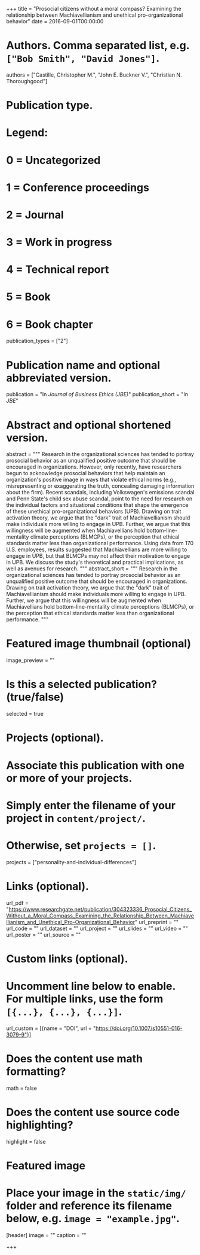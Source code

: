 +++
title = "Prosocial citizens without a moral compass? Examining the relationship between Machiavellianism and unethical pro-organizational behavior"
date = 2016-09-01T00:00:00

# Authors. Comma separated list, e.g. `["Bob Smith", "David Jones"]`.
authors = ["Castille, Christopher M.", "John E. Buckner V.", "Christian N. Thoroughgood"]

# Publication type.
# Legend:
# 0 = Uncategorized
# 1 = Conference proceedings
# 2 = Journal
# 3 = Work in progress
# 4 = Technical report
# 5 = Book
# 6 = Book chapter
publication_types = ["2"]

# Publication name and optional abbreviated version.
publication = "In *Journal of Business Ethics (JBE)*"
publication_short = "In *JBE*"

# Abstract and optional shortened version.
abstract = """
Research in the organizational sciences has tended to portray prosocial behavior as an unqualified positive outcome that should be encouraged in organizations. However, only recently, have researchers begun to acknowledge prosocial behaviors that help maintain an organization's positive image in ways that violate ethical norms (e.g., misrepresenting or exaggerating the truth, concealing damaging information about the firm). Recent scandals, including Volkswagen's emissions scandal and Penn State's child sex abuse scandal, point to the need for research on the individual factors and situational conditions that shape the emergence of these unethical pro-organizational behaviors (UPB). Drawing on trait activation theory, we argue that the "dark" trait of Machiavellianism should make individuals more willing to engage in UPB. Further, we argue that this willingness will be augmented when Machiavellians hold bottom-line-mentality climate perceptions (BLMCPs), or the perception that ethical standards matter less than organizational performance. Using data from 170 U.S. employees, results suggested that Machiavellians are more willing to engage in UPB, but that BLMCPs may not affect their motivation to engage in UPB. We discuss the study's theoretical and practical implications, as well as avenues for research.
"""
abstract_short = """
Research in the organizational sciences has tended to portray prosocial behavior as an unqualified positive outcome that should be encouraged in organizations. Drawing on trait activation theory, we argue that the "dark" trait of Machiavellianism should make individuals more willing to engage in UPB. Further, we argue that this willingness will be augmented when Machiavellians hold bottom-line-mentality climate perceptions (BLMCPs), or the perception that ethical standards matter less than organizational performance.
"""

# Featured image thumbnail (optional)
image_preview = ""

# Is this a selected publication? (true/false)
selected = true

# Projects (optional).
#   Associate this publication with one or more of your projects.
#   Simply enter the filename of your project in `content/project/`.
#   Otherwise, set `projects = []`.
projects = ["personality-and-individual-differences"]

# Links (optional).
url_pdf = "https://www.researchgate.net/publication/304323336_Prosocial_Citizens_Without_a_Moral_Compass_Examining_the_Relationship_Between_Machiavellianism_and_Unethical_Pro-Organizational_Behavior"
url_preprint = ""
url_code = ""
url_dataset = ""
url_project = ""
url_slides = ""
url_video = ""
url_poster = ""
url_source = ""

# Custom links (optional).
#   Uncomment line below to enable. For multiple links, use the form `[{...}, {...}, {...}]`.
url_custom = [{name = "DOI", url = "https://doi.org/10.1007/s10551-016-3079-9"}]

# Does the content use math formatting?
math = false

# Does the content use source code highlighting?
highlight = false

# Featured image
# Place your image in the `static/img/` folder and reference its filename below, e.g. `image = "example.jpg"`.
[header]
image = ""
caption = ""

+++
